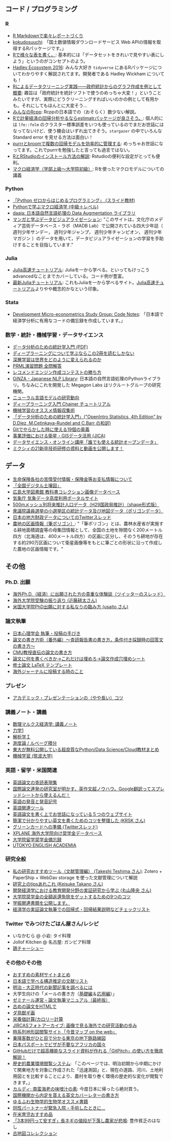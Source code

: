 ## コード / プログラミング

### R
- [R Markdownで楽々レポートづくり](https://gihyo.jp/admin/serial/01/r-markdown)
- [kokudosuuchi](https://github.com/yutannihilation/kokudosuuchi): 「国土数値情報ダウンロードサービス Web APIの情報を取得するRパッケージです。」
- [Rで様々な表を書く。](https://mrunadon.github.io/TableWithR/): 基本的には「データセットをきれいで見やすい表にしよう」というのがコンセプトのよう。
- [Hadley Ecosystem 2016](https://speakerdeck.com/s_uryu/hadley-ecosystem-2016): みんな大好き `tidyverse` にあるRパッケージについてわかりやすく解説されてます。開発者である Hadley Wickham についても！
- [Rによるデータクリーニング実践――政府統計からのグラフ作成を例として 概要](https://id.fnshr.info/2018/04/23/r-data-cleaning-school/): 趣旨は「政府統計を統計ソフトで使うのめっちゃ大変！」ということみたいですが、実際にどうクリーニングすればいいのかの例として有用かも。それにしてもほんとに大変そう...
- [みんなのRcpp](https://teuder.github.io/rcpp4everyone_ja/): Rcppの日本語での（おそらく）数少ない解説。
- [Rで計量経済の回帰分析やるならestimatrパッケージが良さそう。](https://keita43a.hatenablog.com/entry/2019/04/17/232548): 個人的には `lfe::felm` のクラスター標準誤差をいつも使っているのでまだお世話にはなってないけど、使う機会はいずれ出てきそう。`stargazer` の中でいろんな Standard error を見せる方法は面白い！
- [purrrとbroomで複数の回帰モデルを効率的に管理する](https://dropout009.hatenablog.com/entry/2019/01/02/145038): めっちゃお世話になってます。これでpurrrを勉強したと言っても過言ではない。
- [RとRStudioのインストール方法の解説](https://yukiyanai.github.io/jp/resources/): Rstudioの便利な設定がとっても便利。
- [マクロ経済学（学部上級〜大学院初級）](https://sites.google.com/view/aaaacademy/macroeconomics-undergrad-advanced-graduate-introductory?authuser=0): Rを使ったマクロモデルについての講義

### Python
- [「Python ゼロからはじめるプログラミング」 (スライド教材)](https://mitani.cs.tsukuba.ac.jp/book_support/python/)
- [Pythonで学ぶマクロ経済学 (中級＋レベル)](https://py4macro.github.io/)
- [daaja: 日本語自然言語処理の Data Augmentation ライブラリ](https://github.com/kajyuuen/daaja?ref=pythonawesome.com)
- [マンガと学ぶデータビジュアライゼーション](https://kakeami.github.io/viz-madb/index.html): "このサイトは，文化庁のメディア芸術データベース・ラボ（MADB Lab）で公開されている四大少年誌（ 週刊少年サンデー， 週刊少年ジャンプ， 週刊少年チャンピオン， 週刊少年マガジン ）のデータを用いて，データビジュアライゼーションの学習を手助けすることを目指しています."

### Julia
- [Julia高速チュートリアル](https://github.com/bicycle1885/Julia-Tutorial): Juliaを一から学べる。といってもけっこうadvancedなことまでカバーしている。コード例が豊富。
- [最新Juliaチュートリアル](https://nbviewer.jupyter.org/github/bicycle1885/JuliaTokyo7/blob/master/%E6%9C%80%E6%96%B0Julia%E3%83%81%E3%83%A5%E3%83%BC%E3%83%88%E3%83%AA%E3%82%A2%E3%83%AB.ipynb): これもJuliaを一から学べるサイト。[Julia高速チュートリアル](https://github.com/bicycle1885/Julia-Tutorial)よりやや概念的かなという印象。

### Stata
- [Development Micro-econometrics Study Group: Code Notes](https://dmeconsg.hatenablog.com/): 「日本語で経済学分析に有用なコードの備忘録を作成しています。」

### 数学・統計・機械学習・データサイエンス
- [データ分析のための統計学入門 (PDF)](http://www.kunitomo-lab.sakura.ne.jp/2021-3-3Open(S).pdf)
- [ディープラーニングについて学ぶならこの2冊を読むしかない](https://note.com/sadaaki/n/n7422d038e97f)
- [深層学習は世界をどのように変えられるのか](https://www.slideshare.net/pfi/ibis2016okanohara-69230358)
- [PRML演習問題 全問解答](http://prml.yutorihiro.com/)
- [レコメンドエンジン作成コンテストの勝ち方](https://www.slideshare.net/ShunNukui/ss-94997937)
- [GiNZA - Japanese NLP Library](https://megagonlabs.github.io/ginza/): 日本語の自然言語処理のPythonライブラリ。ちなみにこれを開発した Megagon Labs はリクルートグループの研究機関。
- [ニューラル言語モデルの研究動向](https://speakerdeck.com/takase/niyuraruyan-yu-moderufalse-yan-jiu-dong-xiang-nlyan-zhao-dai-jiang-yan-zi-liao)
- [ディープラーニング入門 Chainer チュートリアル](https://tutorials.chainer.org/ja/)
- [機械学習のオススメ情報収集術](https://note.com/csstudyabroad/n/nbd2f272dffca)
- [「データ分析のための統計学入門」("OpenIntro Statistics, 4th Edition" by D.Diez, M.Cetinkaya-Rundel and C.Barr の和訳)](http://www.kunitomo-lab.sakura.ne.jp/2021-3-3Open(S).pdf)
- [Gitでやらかした時に使える19個の奥義](https://qiita.com/muran001/items/dea2bbbaea1260098051)
- [事業評価における衛星・GISデータ活用 (JICA)](https://www.jica.go.jp/activities/evaluation/gis/index.html)
- [データサイエンス・オンライン講座「誰でも使える統計オープンデータ」](https://gacco.org/stat-japan3/)
- [ミクシィの21新卒技術研修の資料と動画を公開します！](https://mixi-developers.mixi.co.jp/21-technical-training-a0bcdbf9bca0)

## データ

- [生命保険各社の苦情受付情報・保険金等お支払情報について](https://www.seiho.or.jp/member/complaint/)
- [「全国デジタル土壌図」](http://www.naro.affrc.go.jp/publicity_report/press/laboratory/niaes/074982.html)
- [広島大学図書館 教科書コレクション画像データベース](http://dc.lib.hiroshima-u.ac.jp/text/)
- [気象庁 気象データ高度利用ポータルサイト](https://www.data.jma.go.jp/developer/index.html)
- [500mメッシュ別将来推計人口データ（H29国政局推計）（shape形式版）](https://nlftp.mlit.go.jp/ksj/gml/datalist/KsjTmplt-mesh500.html)
- [衆議院議員選挙の小選挙区の統計データ及び地図データ（ポリゴンデータ）](https://home.csis.u-tokyo.ac.jp/~nishizawa/senkyoku/)
- [日本の地方財政データについてのTwitterスレッド](https://twitter.com/ShinnKikuchi_JP/status/1376771166325510144)
- [農地の区画情報（筆ポリゴン）](https://www.maff.go.jp/j/tokei/porigon/index.html): "「筆ポリゴン」とは、農林水産省が実施する耕地面積調査等の母集団情報として、全国の土地を隙間なく200メートル四方（北海道は、400メートル四方）の区画に区分し、そのうち耕地が存在する約290万区画について衛星画像等をもとに筆ごとの形状に沿って作成した農地の区画情報です。"


## その他

### Ph.D. 出願
- [海外Ph.D.（経済）に出願された方の貴重な体験談（ツイッターのスレッド）](https://twitter.com/ronbunkakuman/status/1351512172841508865?s=20)
- [海外大学院受験の振り返り (近藤耕太さん)](http://kotakondo.com/2021/05/07/application/)
- [米国大学院PhD出願に対する私なりの臨み方 (usaito さん)](https://usaito.hatenablog.com/entry/2021/04/16/190131)

### 論文執筆
- [日本心理学会 執筆・投稿の手びき](https://psych.or.jp/manual/)
- [論文の書き方術（番外編）～査読報告書の書き方，条件付き採録時の回答文の書き方～](https://www.ieice.org/~cs-edit/magazine/hp/kakikata/kaitou.pdf)
- [CMU教授直伝の論文の書き方](http://yamaguchiyuto.hatenablog.com/entry/2016/01/18/154613)
- [論文に何を書くべきか→これだけは埋めろ→論文作成穴埋めシート](https://readingmonkey.blog.fc2.com/blog-entry-563.html)
- [修士論文 LaTeX テンプレート](https://github.com/akira-okumura/MasterThesisTemplate)
- [海外ジャーナルに投稿する時のこと](https://saraparkblog.wordpress.com/2017/04/10/%e6%b5%b7%e5%a4%96%e3%82%b8%e3%83%a3%e3%83%bc%e3%83%8a%e3%83%ab%e3%81%ab%e6%8a%95%e7%a8%bf%e3%81%99%e3%82%8b%e6%99%82%e3%81%ae%e3%81%93%e3%81%a8/)

### プレゼン
- [アカデミック・プレゼンテーションの（やや長い）コツ](http://keigomi29.hatenablog.com/entry/2017/10/27/174505)

### 講義ノート・講義
- [数理マルクス経済学: 講義ノート](https://www.kitakyu-u.ac.jp/economy/study/pdf/2014/2015_03.pdf)
- [力学1](http://www.cp.cmc.osaka-u.ac.jp/~kikuchi/kougi/mechanics1/IntroductoryMechanics.pdf)
- [解析学Ｉ](https://www1.doshisha.ac.jp/~kmizoha/analysis1/index.html)
- [測度論 / ルベーグ積分](http://yagami12.hatenablog.com/entry/2018/11/04/232957)
- [東大が無料公開している超良質なPython/Data Science/Cloud教材まとめ](https://digitaldigital.hatenablog.com/entry/2020/07/21/104040)
- [機械学習 (筑波大学)](https://ocw.tsukuba.ac.jp/course/systeminformation/machine_learning/)

### 英語・留学・米国関連
- [英語論文の査読表現集](https://staff.aist.go.jp/a.ohta/japanese/study/Review_ex_top.htm)
- [国際論文連発の研究室が明かす、英作文超ノウハウ。Google翻訳ってスプレッドシートから使えるんだ！](https://www.gizmodo.jp/2017/03/google_translate_spreadsheet.html)
- [英語の発音と発音記号](https://todai.tv/contents-list/2010-2012FY/english-practice/practice01)
- [英語関連ツール](https://twitter.com/touya_huji/status/939769000543756289)
- [英語論文を書く上でお世話になっている５つのウェブサイト](https://twitter.com/tonets/status/1010321829502676993)
- [簡潔で分かりやすい英文を書くためのコツを整理した (KRSK さん)](https://www.krsk-phs.com/entry/writing.clearly)
- [グリーンカードへの準備 (Twitterスレッド)](https://twitter.com/gomessdegomess/status/1383226925351464960)
- [XPLANE 海外大学院向け奨学金データベース](https://xplane.jp/fellowships-list/)
- [大学院留学奨学金備忘録](https://mosh-shu.hatenablog.com/entry/2022/02/14/114509)
- [UTOKYO ENGLISH ACADEMIA](https://www.he.u-tokyo.ac.jp/englishacademia/)

### 研究全般
- [私の研究おすすめツール（文献管理編） (Takeshi Teshima さん)](https://note.com/takeshi_teshima/n/nd28a6e3dfb05): Zotero + PaperShip + WebDav storage を使った文献管理について解説
- [研究上のtipsあれこれ (Keisuke Takano さん)](https://sites.google.com/site/s1211270url/regscitips)
- [開発経済学における教育開発分野の実証研究から学ぶ (丸山隆央 さん)](https://sites.google.com/view/tmaru-dev-economics/%E3%83%9B%E3%83%BC%E3%83%A0?authuser=0)
- [大学院奨学金の全額返還免除をゲットするための9つのコツ](https://nothing-without-poison.com/hack2/)
- [学振関連書類を公開します。](https://babibubebobobo.hatenadiary.jp/entry/2022/01/31/232923)
- [経済学の実証論文執筆での回帰式・回帰結果説明などチェックリスト](https://mewing-leader-f29.notion.site/8800266032c54741a3d6b4659a6f0669)

### Twitter でみつけたごはん屋さん/レシピ
- いなかむら @ 小岩: タイ料理
- Jollof Kitchen @ 名古屋: ガンビア料理
- [鶏チャーシュー](https://twitter.com/syunkon0507/status/1488776882414034950?s=20&t=iNxFzWq5HBCucBafZApr3g)


### その他のその他

- [おすすめの素材サイトまとめ](https://twitter.com/designkenkyujo/status/1351428516814888961?s=20)
- [日本語で学べる構造推定の文献リスト](https://ohtanilson.hatenablog.com/entry/2019/08/19/063850)
- [明治・大正時代の新聞記事を調べるには](https://rnavi.ndl.go.jp/research_guide/entry/post-762.php)
- 大学生向けの「メールの書き方（[基礎編](http://www2.ipcku.kansai-u.ac.jp/~iwamoto/howtowriteanemail0.pdf)＆[応用編](http://www2.ipcku.kansai-u.ac.jp/~iwamoto/howtowriteanemail.pdf)）」
- [ゼミナール運営・論文執筆マニュアル（最終版）](https://www2.rikkyo.ac.jp/univ/hikita/WWWSeminar/Semi-Manual.htm)
- [古めの論文をHTMLで](https://twitter.com/namicha_1/status/829774857046937600)
- [ダ鳥獣ギ画](https://chojugiga.com/)
- [栄養価計算/カロリー計算](https://eat-treat.jp/calculation)
- [JIRCASフォトアーカイブ: 画像で見る海外での研究活動の歩み](https://www.jircas.go.jp/ja/database/photoarchive)
- [時系列地形図閲覧サイト「今昔マップ on the web」](http://ktgis.net/kjmapw/index.html)
- [乗降客数がひと目で分かる東京の地下鉄路線図](https://twitter.com/chizutodesign/status/1013085759199309824)
- [日本パスポートでビザが不要なアフリカの国々](https://twitter.com/umemotoyukari/status/1050674162606325761)
- [GitHubだけで超高機能なスライド資料が作れる「GitPitch」の使い方を徹底解説！](https://paiza.hatenablog.com/entry/2017/06/22/GitHub%E3%81%A0%E3%81%91%E3%81%A7%E8%B6%85%E9%AB%98%E6%A9%9F%E8%83%BD%E3%81%AA%E3%82%B9%E3%83%A9%E3%82%A4%E3%83%89%E8%B3%87%E6%96%99%E3%81%8C%E4%BD%9C%E3%82%8C%E3%82%8B%E3%80%8CGitPitch%E3%80%8D%E3%81%AE)
- [歴史的農業環境閲覧システム](https://habs.dc.affrc.go.jp/index.html): 「このページでは、明治初期から中期にかけて関東地方を対象に作成された「迅速測図」と、現在の道路、河川、土地利用図とを比較することにより、農村を取り巻く環境の歴史的な変化が閲覧できます。」
- [カルディ: 南蛮海老の味噌汁の素](https://twitter.com/marimandona262/status/1147840013738094592): 今度日本に帰ったら絶対買う。
- [国際機関から内定を貰える英文カバーレターの書き方](https://note.com/sarthakshiksha/n/n99df3483b26f)
- [ゆるふわ生物学的生物学オススメ書籍](https://twitter.com/ChannelYurufuwa/status/1377944917549322245)
- [同性パートナーが緊急入院・手術したときに…](https://twitter.com/nagayasu_shibun/status/1490173610287579140?s=20&t=iNxFzWq5HBCucBafZApr3g)
- [在米育児おすすめ品](https://twitter.com/kiko_inhawaii/status/1488323552839307264)
- [「3本99円って安すぎ」長ネギの値段が下落し農家が悲鳴](https://news.livedoor.com/article/detail/21593317/): 豊作貧乏のはなし
- [古地図コレレクション](https://kochizu.gsi.go.jp/)
